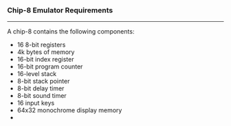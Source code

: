 ### Chip-8 Emulator Requirements
---
A chip-8 contains the following components:
* 16 8-bit registers
* 4k bytes of memory
* 16-bit index register
* 16-bit program counter
* 16-level stack
* 8-bit stack pointer
* 8-bit delay timer
* 8-bit sound timer
* 16 input keys
* 64x32 monochrome display memory
* 